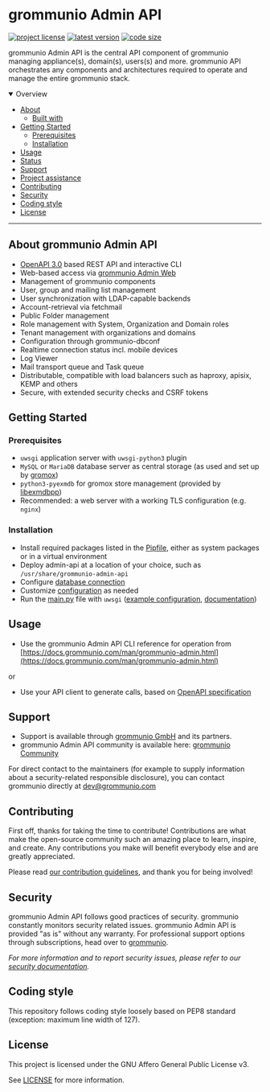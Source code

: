 # grommunio Admin API

[![project license](https://img.shields.io/github/license/grommunio/admin-api.svg)](LICENSE)
[![latest version](https://shields.io/github/v/tag/grommunio/admin-api)](https://github.com/grommunio/admin-api/tags)
[![code size](https://img.shields.io/github/languages/code-size/grommunio/admin-api)](https://github.com/grommunio/admin-api)

grommunio Admin API is the central API component of grommunio managing appliance(s), domain(s), users(s) and more. grommunio API orchestrates any components and architectures required to operate and manage the entire grommunio stack.

<details open="open">
<summary>Overview</summary>

- [About](#about)
  - [Built with](#built-with)
- [Getting Started](#getting-started)
  - [Prerequisites](#prerequisites)
  - [Installation](#installation)
- [Usage](#usage)
- [Status](#status)
- [Support](#support)
- [Project assistance](#project-assistance)
- [Contributing](#contributing)
- [Security](#security)
- [Coding style](#coding-style)
- [License](#license)

</details>

---

## About grommunio Admin API

- [OpenAPI 3.0](https://swagger.io/specification/) based REST API and interactive CLI
- Web-based access via [grommunio Admin Web](https://github.com/grommunio/admin-web)
- Management of grommunio components
- User, group and mailing list management
- User synchronization with LDAP-capable backends
- Account-retrieval via fetchmail
- Public Folder management
- Role management with System, Organization and Domain roles
- Tenant management with organizations and domains
- Configuration through grommunio-dbconf
- Realtime connection status incl. mobile devices
- Log Viewer
- Mail transport queue and Task queue
- Distributable, compatible with load balancers such as haproxy, apisix, KEMP and others
- Secure, with extended security checks and CSRF tokens

## Getting Started

### Prerequisites

- `uwsgi` application server with `uwsgi-python3` plugin
- `MySQL` or `MariaDB` database server as central storage (as used and set up by [gromox](https://github.com/grommunio/gromox))
- `python3-pyexmdb` for gromox store management (provided by [libexmdbpp](https://github.com/grommunio/libexmdbpp))
- Recommended: a web server with a working TLS configuration (e.g. `nginx`)

### Installation

- Install required packages listed in the [Pipfile](Pipfile), either as system packages or in a virtual environment
- Deploy admin-api at a location of your choice, such as `/usr/share/grommunio-admin-api`
- Configure [database connection](conf.d/README.md#Database)
- Customize [configuration](conf.d/README.md) as needed
- Run the [main.py](main.py) file with `uwsgi` ([example configuration](data/api-config.ini), [documentation](https://uwsgi-docs.readthedocs.io/en/latest/Configuration.html))

## Usage

- Use the grommunio Admin API CLI reference for operation from [https://docs.grommunio.com/man/grommunio-admin.html](https://docs.grommunio.com/man/grommunio-admin.html)

or

- Use your API client to generate calls, based on [OpenAPI specification](res/openapi.yaml)

## Support

- Support is available through [grommunio GmbH](https://grommunio.com) and its partners.
- grommunio Admin API community is available here: [grommunio Community](https://community.grommunio.com)

For direct contact to the maintainers (for example to supply information about a security-related responsible disclosure), you can contact grommunio directly at [dev@grommunio.com](mailto:dev@grommunio.com)

## Contributing

First off, thanks for taking the time to contribute! Contributions are what make the open-source community such an amazing place to learn, inspire, and create. Any contributions you make will benefit everybody else and are greatly appreciated.

Please read [our contribution guidelines](doc/CONTRIBUTING.md), and thank you for being involved!

## Security

grommunio Admin API follows good practices of security. grommunio constantly monitors security related issues.
grommunio Admin API is provided "as is" without any warranty. For professional support options through subscriptions, head over to [grommunio](https://grommunio.com).

_For more information and to report security issues, please refer to our [security documentation](doc/SECURITY.md)._

## Coding style

This repository follows coding style loosely based on PEP8 standard (exception: maximum line width of 127).

## License

This project is licensed under the GNU Affero General Public License v3.

See [LICENSE](LICENSE.txt) for more information.
